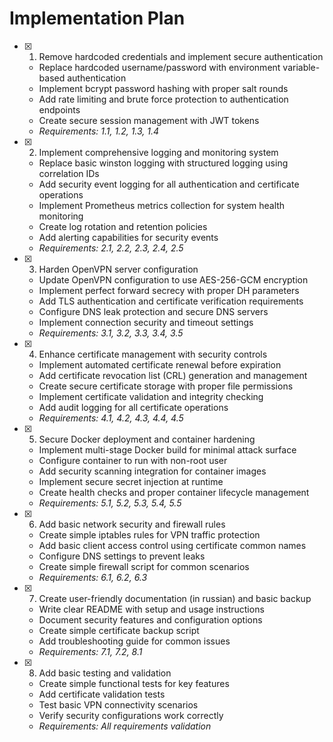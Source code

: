 # Implementation Plan

- [x] 1. Remove hardcoded credentials and implement secure authentication
  - Replace hardcoded username/password with environment variable-based authentication
  - Implement bcrypt password hashing with proper salt rounds
  - Add rate limiting and brute force protection to authentication endpoints
  - Create secure session management with JWT tokens
  - _Requirements: 1.1, 1.2, 1.3, 1.4_

- [x] 2. Implement comprehensive logging and monitoring system
  - Replace basic winston logging with structured logging using correlation IDs
  - Add security event logging for all authentication and certificate operations
  - Implement Prometheus metrics collection for system health monitoring
  - Create log rotation and retention policies
  - Add alerting capabilities for security events
  - _Requirements: 2.1, 2.2, 2.3, 2.4, 2.5_

- [x] 3. Harden OpenVPN server configuration
  - Update OpenVPN configuration to use AES-256-GCM encryption
  - Implement perfect forward secrecy with proper DH parameters
  - Add TLS authentication and certificate verification requirements
  - Configure DNS leak protection and secure DNS servers
  - Implement connection security and timeout settings
  - _Requirements: 3.1, 3.2, 3.3, 3.4, 3.5_

- [x] 4. Enhance certificate management with security controls
  - Implement automated certificate renewal before expiration
  - Add certificate revocation list (CRL) generation and management
  - Create secure certificate storage with proper file permissions
  - Implement certificate validation and integrity checking
  - Add audit logging for all certificate operations
  - _Requirements: 4.1, 4.2, 4.3, 4.4, 4.5_

- [x] 5. Secure Docker deployment and container hardening
  - Implement multi-stage Docker build for minimal attack surface
  - Configure container to run with non-root user
  - Add security scanning integration for container images
  - Implement secure secret injection at runtime
  - Create health checks and proper container lifecycle management
  - _Requirements: 5.1, 5.2, 5.3, 5.4, 5.5_

- [x] 6. Add basic network security and firewall rules
  - Create simple iptables rules for VPN traffic protection
  - Add basic client access control using certificate common names
  - Configure DNS settings to prevent leaks
  - Create simple firewall script for common scenarios
  - _Requirements: 6.1, 6.2, 6.3_

- [x] 7. Create user-friendly documentation (in russian) and basic backup
  - Write clear README with setup and usage instructions
  - Document security features and configuration options
  - Create simple certificate backup script
  - Add troubleshooting guide for common issues
  - _Requirements: 7.1, 7.2, 8.1_

- [x] 8. Add basic testing and validation
  - Create simple functional tests for key features
  - Add certificate validation tests
  - Test basic VPN connectivity scenarios
  - Verify security configurations work correctly
  - _Requirements: All requirements validation_